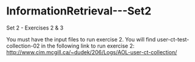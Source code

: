 # InformationRetrieval---Set2

Set 2 - Exercises 2 & 3

You must have the input files to run exercise 2.
You will find user-ct-test-collection-02 in the following link to run exercise 2:
http://www.cim.mcgill.ca/~dudek/206/Logs/AOL-user-ct-collection/
